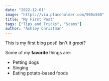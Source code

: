 ```yaml
---
date: "2022-12-01"
image: "https://via.placeholder.com/960x540"
title: "My First Post"
tags: ["Tips and Tricks", "Scams"]
author: "Ashley Christman"
---
```


This is my first blog post! Isn't it *great*?

Some of my **favorite** things are:

* Petting dogs
* Singing
* Eating potato-based foods